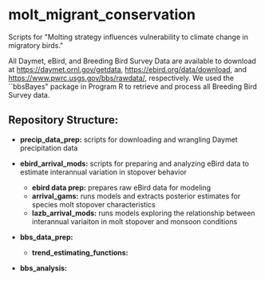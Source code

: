 # molt_migrant_conservation

Scripts for "Molting strategy influences vulnerability to climate change in migratory birds."

All Daymet, eBird, and Breeding Bird Survey Data are available to download at https://daymet.ornl.gov/getdata, https://ebird.org/data/download, and https://www.pwrc.usgs.gov/bbs/rawdata/, respectively. We used the ``bbsBayes" package in Program R to retrieve and process all Breeding Bird Survey data.

## Repository Structure:

* **precip_data_prep:** scripts for downloading and wrangling Daymet precipitation data
  
* **ebird_arrival_mods:** scripts for preparing and analyzing eBird data to estimate interannual variation in stopover behavior
  * **ebird data prep:** prepares raw eBird data for modeling
  * **arrival_gams:** runs models and extracts posterior estimates for species molt stopover characteristics
  * **lazb_arrival_mods:** runs models exploring the relationship between interannual variaiton in molt stopover and monsoon conditions
 
* **bbs_data_prep:**
  * **trend_estimating_functions:** 

* **bbs_analysis:**


